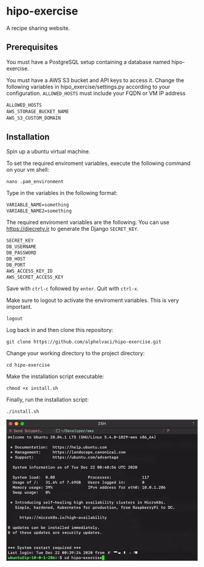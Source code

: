 # hipo-exercise
  A recipe sharing website.
## Prerequisites
  You must have a PostgreSQL setup containing a database named hipo-exercise.
  
  You must have a AWS S3 bucket and API keys to access it.
  Change the following variables in hipo_exercise/settings.py according to your configuration.
  `ALLOWED_HOSTS` must include your FQDN or VM IP address
  ```python
  ALLOWED_HOSTS
  AWS_STORAGE_BUCKET_NAME
  AWS_S3_CUSTOM_DOMAIN
  ```
## Installation
  Spin up a ubuntu virtual machine.
  
  To set the required enviroment variables,
  execute the following command on your vm shell:
  ```shell
  nano .pam_environment
  ```
  Type in the variables in the following format:
  ```shell
  VARIABLE_NAME=something
  VARIABLE_NAME2=something
  ```
  The required enviroment variables are the following. You can use https://djecrety.ir to generate the Django `SECRET_KEY`.
  ```shell
  SECRET_KEY
  DB_USERNAME
  DB_PASSWORD
  DB_HOST
  DB_PORT
  AWS_ACCESS_KEY_ID
  AWS_SECRET_ACCESS_KEY
  ```
  Save with `ctrl-c` followed by `enter`. Quit with `ctrl-x`.
  
  Make sure to logout to activate the enviroment variables. This is very important.
  ```shell
  logout
  ```
  Log back in and then clone this repository:
  ```shell
  git clone https://github.com/alphelvaci/hipo-exercise.git
  ```
  Change your working directory to the project directory:
  ```shell
  cd hipo-exercise
  ```
  Make the installation script executable:
  ```shell
  chmod +x install.sh
  ```
  Finally, run the installation script:
  ```shell
  ./install.sh
  ```
  ![](gifs/install.gif)
